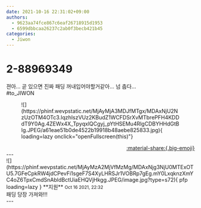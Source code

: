 ```yaml
---
date: 2021-10-16 22:31:02+09:00
authors:
  - 9623aa74fce867c6eaf26718915d1953
  - 6599dbbcaa26237c2ab0f3becb421b45
categories:
  - Jiwon
---
```


# 2-88969349

<div class="post-container" markdown="1">
<div class="content-container md-sidebar__scrollwrap" markdown="1">

젼아... 곧 있으면 진짜 패딩 꺼내입어야할거같아... 넘 춥다...<br>\#to_JIWON
<figure markdown="1">
![](https://phinf.wevpstatic.net/MjAyMjA3MDJfMTgx/MDAxNjU2NzUzOTM4OTc3.IqzhIszVUz2KBudZ1WCFDSrXvMTbrePFH4KDDdT9Y0Ag.4ZEWx4X_TpyqxlQCgyj_pYtHSEMu4RlgCDBYHHdGtBIg.JPEG/a61eae51b0de4522b19918b48aebe825833.jpg){ loading=lazy onclick="openFullscreen(this)"}
</figure>


</div>
</div>

<div style="text-align: right;" markdown="1">
<a href="https://weverse.io/fromis9/fanpost/2-88969349" style="text-align: right;">:material-share:{.big-emoji}</a>
</div>
---

<div class="comments-container md-sidebar__scrollwrap" markdown="1">
<div class="comment" markdown="1">
<div class='id-container' markdown="1">
![](https://phinf.wevpstatic.net/MjAyMzA2MjVfMzMg/MDAxNjg3NjU0MTExOTU5.7GFeCpkRW4jdCPevFi1sgeF7S4XyLHRSJr1VOBRp7gEg.mY0LxqknzXmYC4oZ6TpxCmdSnAbldBctUiaEHQVjHkgg.JPEG/image.jpg?type=s72){ pfp loading=lazy }
**<span class="artist">지원</span>** <small>Oct 16 2021, 22:32</small><br>
</div>
<div class='comment-body' markdown="1">
패딩 당장 가져와!!!
</div>
</div>
</div>
---
